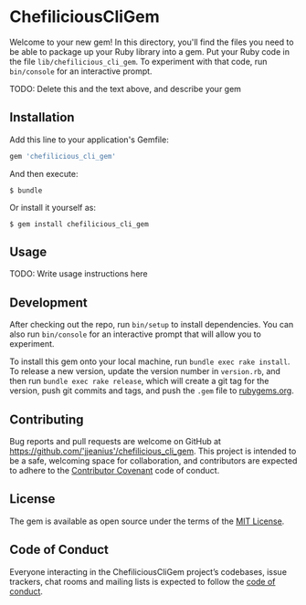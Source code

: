 # ChefiliciousCliGem

Welcome to your new gem! In this directory, you'll find the files you need to be able to package up your Ruby library into a gem. Put your Ruby code in the file `lib/chefilicious_cli_gem`. To experiment with that code, run `bin/console` for an interactive prompt.

TODO: Delete this and the text above, and describe your gem

## Installation

Add this line to your application's Gemfile:

```ruby
gem 'chefilicious_cli_gem'
```

And then execute:

    $ bundle

Or install it yourself as:

    $ gem install chefilicious_cli_gem

## Usage

TODO: Write usage instructions here

## Development

After checking out the repo, run `bin/setup` to install dependencies. You can also run `bin/console` for an interactive prompt that will allow you to experiment.

To install this gem onto your local machine, run `bundle exec rake install`. To release a new version, update the version number in `version.rb`, and then run `bundle exec rake release`, which will create a git tag for the version, push git commits and tags, and push the `.gem` file to [rubygems.org](https://rubygems.org).

## Contributing

Bug reports and pull requests are welcome on GitHub at https://github.com/'jjeanius'/chefilicious_cli_gem. This project is intended to be a safe, welcoming space for collaboration, and contributors are expected to adhere to the [Contributor Covenant](http://contributor-covenant.org) code of conduct.

## License

The gem is available as open source under the terms of the [MIT License](https://opensource.org/licenses/MIT).

## Code of Conduct

Everyone interacting in the ChefiliciousCliGem project’s codebases, issue trackers, chat rooms and mailing lists is expected to follow the [code of conduct](https://github.com/'jjeanius'/chefilicious_cli_gem/blob/master/CODE_OF_CONDUCT.md).
